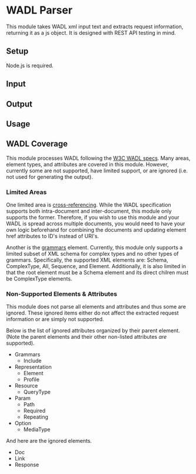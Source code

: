 # WADL Parser #

This module takes WADL xml input text and extracts request information, returning it as a js object. 
It is designed with REST API testing in mind.

## Setup ##
Node.js is required.

## Input ##

## Output ##

## Usage ##

## WADL Coverage ##
This module processes WADL following the [W3C WADL specs](https://www.w3.org/Submission/wadl/). Many areas, element types, and attributes are covered in this module. However, currently some are not supported, have limited support, or are ignored (i.e. not used for generating the output). 

### Limited Areas ###
One limited area is [cross-referencing](https://www.w3.org/Submission/wadl/#x3-60002.1). While the WADL specification supports both intra-document and inter-document, this module only supports the former. Therefore, if you wish to use this module and your WADL is spread across multiple documents, you would need to have your own logic beforehand for combining the documents and updating element href attributes to ID's instead of URI's.

Another is the [grammars](https://www.w3.org/Submission/wadl/#x3-90002.4) element. Currently, this module only supports a limited subset of XML schema for complex types and no other types of grammars. Specifically, the supported XML elements are: Schema, ComplexType, All, Sequence, and Element. Additionally, it is also limited in that the root element must be a Schema element and its direct chilren must be ComplexType elements.

### Non-Supported Elements & Attributes ### 
This module does not parse all elements and attributes and thus some are ignored. These ignored items either do not affect the extracted request information or are simply not supported.

Below is the list of ignored attributes organized by their parent element. (Note the parent elements and their other non-listed attributes *are* supported).

- Grammars
  - Include
- Representation
  - Element
  - Profile
- Resource
  - QueryType
- Param
  - Path
  - Required
  - Repeating
- Option
  - MediaType

And here are the ignored elements.
  
- Doc
- Link
- Response

